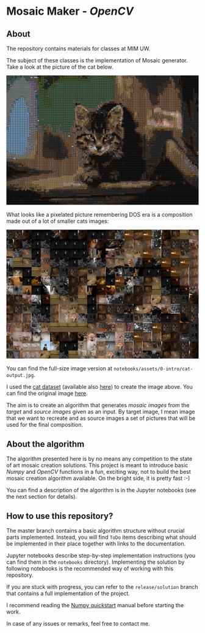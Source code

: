 # Mosaic Maker - *OpenCV*

## About

The repository contains materials for classes at MIM UW.

The subject of these classes is the implementation of Mosaic generator. Take a
look at the picture of the cat below.

![Example](notebooks/assets/0-intro/cat-output-small.jpg)

What looks like a pixelated picture remembering DOS era is a composition made 
out of a lot of smaller cats images:

![ExampleZoom](notebooks/assets/0-intro/cat-output-zoom.jpg)

You can find the full-size image version at 
`notebooks/assets/0-intro/cat-output.jpg`.

I used the [cat dataset](https://archive.org/details/CAT_DATASET/) (available 
also [here](https://www.kaggle.com/crawford/cat-data)) to create the image 
above. You can find the original image 
[here](https://unsplash.com/photos/OE7H8Zp1mw8).

The aim is to create an algorithm that generates *mosaic images* from the 
*target* and *source images* given as an input. By target image, I mean image 
that we want to recreate and as source images a set of pictures that will be 
used for the final composition.

## About the algorithm

The algorithm presented here is by no means any competition to the state of art
mosaic creation solutions. This project is meant to introduce basic *Numpy* and
*OpenCV* functions in a fun, exciting way, not to build the best mosaic creation
algorithm available. On the bright side, it is pretty fast :-)

You can find a description of the algorithm is in the Jupyter notebooks (see the
next section for details).

## How to use this repository?

The master branch contains a basic algorithm structure without crucial parts
implemented. Instead, you will find `ToDo` items describing what should be 
implemented in their place together with links to the documentation.

Jupyter notebooks describe step-by-step implementation instructions (you can
find them in the `notebooks` directory). Implementing the solution by following
notebooks is the recommended way of working with this repository.

If you are stuck with progress, you can refer to the `release/solution` branch
that contains a full implementation of the project.

 I recommend reading the
[Numpy quickstart](https://docs.scipy.org/doc/numpy/user/quickstart.html)
manual before starting the work.

In case of any issues or remarks, feel free to contact me.
